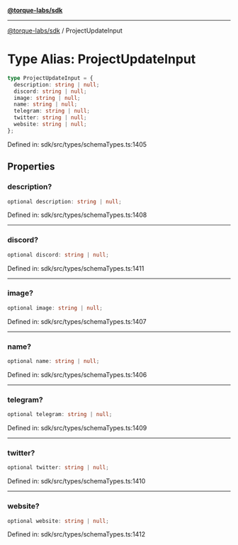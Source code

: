 [**@torque-labs/sdk**](../README.md)

***

[@torque-labs/sdk](../README.md) / ProjectUpdateInput

# Type Alias: ProjectUpdateInput

```ts
type ProjectUpdateInput = {
  description: string | null;
  discord: string | null;
  image: string | null;
  name: string | null;
  telegram: string | null;
  twitter: string | null;
  website: string | null;
};
```

Defined in: sdk/src/types/schemaTypes.ts:1405

## Properties

### description?

```ts
optional description: string | null;
```

Defined in: sdk/src/types/schemaTypes.ts:1408

***

### discord?

```ts
optional discord: string | null;
```

Defined in: sdk/src/types/schemaTypes.ts:1411

***

### image?

```ts
optional image: string | null;
```

Defined in: sdk/src/types/schemaTypes.ts:1407

***

### name?

```ts
optional name: string | null;
```

Defined in: sdk/src/types/schemaTypes.ts:1406

***

### telegram?

```ts
optional telegram: string | null;
```

Defined in: sdk/src/types/schemaTypes.ts:1409

***

### twitter?

```ts
optional twitter: string | null;
```

Defined in: sdk/src/types/schemaTypes.ts:1410

***

### website?

```ts
optional website: string | null;
```

Defined in: sdk/src/types/schemaTypes.ts:1412
